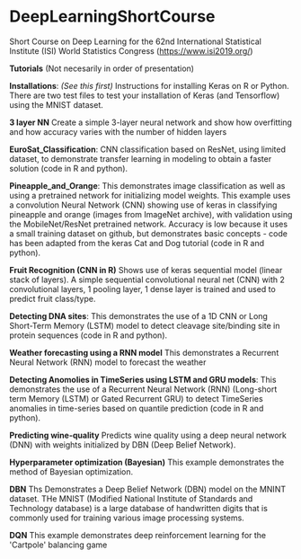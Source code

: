 # DeepLearningShortCourse
Short Course on Deep Learning for the 62nd International Statistical Institute (ISI) World Statistics Congress (https://www.isi2019.org/)

**Tutorials** (Not necesarily in order of presentation)

**Installations**: *(See this first)* Instructions for installing Keras on R or Python. There are two test files to test your installation of Keras (and Tensorflow) using the MNIST dataset.

**3 layer NN** Create a simple 3-layer neural network and show how overfitting and how accuracy varies with the number of hidden layers 

**EuroSat_Classification**: CNN classification based on ResNet, using limited dataset, to demonstrate transfer learning in modeling to obtain a faster solution (code in R and python).

**Pineapple_and_Orange**: This demonstrates image classification as well as using a pretrained network for initializing model weights. This example uses a convolution Neural Network (CNN) showing use of keras in classifying pineapple and orange (images from ImageNet archive), with validation using the MobileNet/ResNet pretrained network. Accuracy is low because it uses a small training dataset on github, but demonstrates basic concepts - code has been adapted from the keras Cat and Dog tutorial (code in R and python).

**Fruit Recognition (CNN in R)** Shows use of keras sequential model (linear stack of layers). A simple sequential convolutional neural net (CNN) with 2 convolutional layers, 1 pooling layer, 1 dense layer is trained and used to predict fruit class/type. 

**Detecting DNA sites**: This demonstrates the use of a 1D CNN or Long Short-Term Memory (LSTM) model to detect cleavage site/binding site in protein sequences (code in R and python). 

**Weather forecasting using a RNN model** This demonstrates a Recurrent Neural Network (RNN) model to forecast the weather

**Detecting Anomolies in TimeSeries using LSTM and GRU models**: This demonstrates the use of a Recurrent Neural Network (RNN) (Long-short term Memory (LSTM) or Gated Recurrent GRU) to detect TimeSeries anomalies in time-series based on quantile prediction (code in R and python).

**Predicting wine-quality**  Predicts wine quality using a deep neural network (DNN) with weights initialized by DBN (Deep Belief Network).

**Hyperparameter optimization (Bayesian)** This example demonstrates the method of Bayesian optimization. 

**DBN** Ths Demonstrates a Deep Belief Network (DBN) model on the MNINT dataset. THe MNIST (Modified National Institute of Standards and Technology database) is a large database of handwritten digits that is commonly used for training various image processing systems.

**DQN** This example demonstrates deep reinforcement learning for the 'Cartpole' balancing game 
